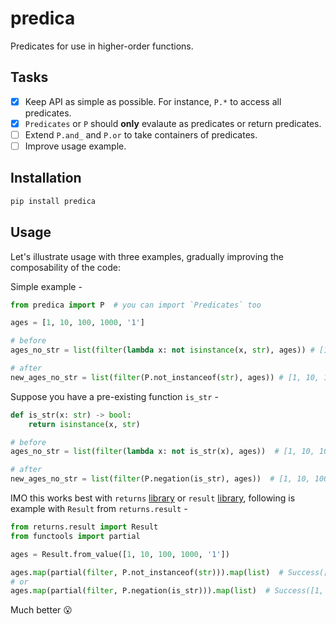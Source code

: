 # predica

Predicates for use in higher-order functions.

## Tasks
- [x] Keep API as simple as possible. For instance, `P.*` to access all predicates.
- [x] `Predicates` or `P` should **only** evalaute as predicates or return predicates.
- [ ] Extend `P.and_` and `P.or` to take containers of predicates.
- [ ] Improve usage example.

## Installation

```bash
pip install predica
```

## Usage

Let's illustrate usage with three examples, gradually improving the composability of the code:

Simple example -

```python
from predica import P  # you can import `Predicates` too

ages = [1, 10, 100, 1000, '1']

# before
ages_no_str = list(filter(lambda x: not isinstance(x, str), ages)) # [1, 10, 100, 1000]

# after
new_ages_no_str = list(filter(P.not_instanceof(str), ages)) # [1, 10, 100, 1000]
```

Suppose you have a pre-existing function `is_str` -

```python
def is_str(x: str) -> bool:
    return isinstance(x, str)

# before
ages_no_str = list(filter(lambda x: not is_str(x), ages))  # [1, 10, 100, 1000]

# after
new_ages_no_str = list(filter(P.negation(is_str), ages))  # [1, 10, 100, 1000]
```

IMO this works best with `returns` [library](https://github.com/dry-python/returns) or `result` [library](https://github.com/rustedpy/result), following is example with `Result` from `returns.result` -


```python
from returns.result import Result
from functools import partial

ages = Result.from_value([1, 10, 100, 1000, '1'])

ages.map(partial(filter, P.not_instanceof(str))).map(list)  # Success([1, 10, 100, 1000])
# or
ages.map(partial(filter, P.negation(is_str))).map(list)  # Success([1, 10, 100, 1000])
```

Much better 😮
